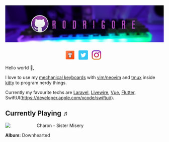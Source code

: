 # [![rodrigore](https://raw.githubusercontent.com/rodrigore/rodrigore/master/images/banner.png)](https://github.com/rodrigore)
<p align='center'>
    <a href="https://reddit.com/user/rodripcg"><img height="30" src="https://raw.githubusercontent.com/rodrigore/rodrigore/master/images/reddit.png?raw=true"></a>&nbsp;&nbsp;
    <a href="https://twitter.com/rodri_gore"><img height="30" src="https://github.com/rodrigore/rodrigore/blob/master/images/twitter.png?raw=true"></a>&nbsp;&nbsp;
    <a href="https://www.instagram.com/rodri_gore/"><img height="30" src="https://github.com/rodrigore/rodrigore/blob/master/images/instagram.jpg?raw=true"></a>&nbsp;&nbsp;
</p>

Hello world 👋,


I love to use my [mechanical keyboards](https://www.reddit.com/r/mechanicalkeyboards) with [vim/neovim](https://github.com/neovim/neovim) and [tmux](https://github.com/tmux/tmux) inside [kitty](https://sw.kovidgoyal.net/kitty/) to program nerdy things.

Currently my favourite techs are [Laravel](https://laravel.com/), [Livewire](https://laravel-livewire.com/), [Vue](https://vuejs.org/), [Flutter](https://flutter.dev/), SwiftUI(https://developer.apple.com/xcode/swiftui/).

## Currently Playing ♬

[<img align="left" width="100" src="https://i.scdn.co/image/ab67616d0000b273207685498abec24c32e0b80c">](https://open.spotify.com/track/3h2x5EqXu9k4IjLDu5G4oi)
Charon - Sister Misery

**Album:** Downhearted

&nbsp;
